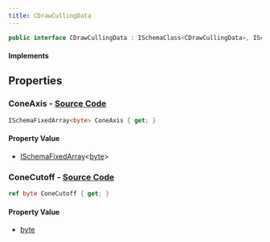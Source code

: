 ```yaml
---
title: CDrawCullingData
---
```


```csharp
public interface CDrawCullingData : ISchemaClass<CDrawCullingData>, ISchemaField, ISchemaClass, INativeHandle
```

#### Implements

## Properties

### **ConeAxis** - [Source Code](https://github.com/swiftly-solution/swiftlys2/blob/main/managed/src/SwiftlyS2.Generated/Schemas/Interfaces/CDrawCullingData.cs#L16)

```csharp
ISchemaFixedArray<byte> ConeAxis { get; }
```

#### Property Value

- [ISchemaFixedArray](/docs/api/shared/schemas/ischemafixedarray-1)<[byte](https://learn.microsoft.com/dotnet/api/system.byte)>

### **ConeCutoff** - [Source Code](https://github.com/swiftly-solution/swiftlys2/blob/main/managed/src/SwiftlyS2.Generated/Schemas/Interfaces/CDrawCullingData.cs#L18)

```csharp
ref byte ConeCutoff { get; }
```

#### Property Value

- [byte](https://learn.microsoft.com/dotnet/api/system.byte)

